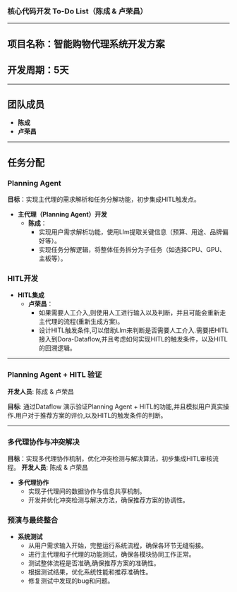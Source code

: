### 核心代码开发 To-Do List（陈成 & 卢荣昌）

---

## **项目名称：智能购物代理系统开发方案**

## **开发周期：5天**

---

## **团队成员**
- **陈成**
- **卢荣昌**

---

## **任务分配**

### **Planning Agent**
**目标**：实现主代理的需求解析和任务分解功能，初步集成HITL触发点。

- **主代理（Planning Agent）开发**
  - **陈成**：
    - 实现用户需求解析功能，使用Llm提取关键信息（预算、用途、品牌偏好等）。
    - 实现任务分解逻辑，将整体任务拆分为子任务（如选择CPU、GPU、主板等）。
  

### **HITL开发**
- **HITL集成**
  - **卢荣昌**：
    - 如果需要人工介入,则使用人工进行输入以及判断，并且可能会重新走主代理的流程(重新生成方案)。
    - 设计HITL触发条件,可以借助Llm来判断是否需要人工介入.需要把HITL接入到Dora-Dataflow,并且考虑如何实现HITL的触发条件，以及HITL的回溯逻辑。


---

### **Planning Agent + HITL 验证**
**开发人员**: 陈成 & 卢荣昌

**目标**: 通过Dataflow 演示验证Planning Agent + HITL的功能,并且模拟用户真实操作.用户对于推荐方案的评价,以及HITL的触发条件的判断。


---

### **多代理协作与冲突解决**
**目标**：实现多代理协作机制，优化冲突检测与解决算法，初步集成HITL审核流程。
**开发人员**: 陈成 & 卢荣昌

- **多代理协作**
    - 实现子代理间的数据协作与信息共享机制。
    - 开发并优化冲突检测与解决方法，确保推荐方案的协调性。



### **预演与最终整合**


- **系统测试**
    - 从用户需求输入开始，完整运行系统流程，确保各环节无缝衔接。
    - 进行主代理和子代理的功能测试，确保各模块协同工作正常。
    - 测试整体流程是否准确,确保推荐方案的准确性。
    - 根据测试结果，优化系统性能和推荐准确性。
    - 修复测试中发现的bug和问题。

